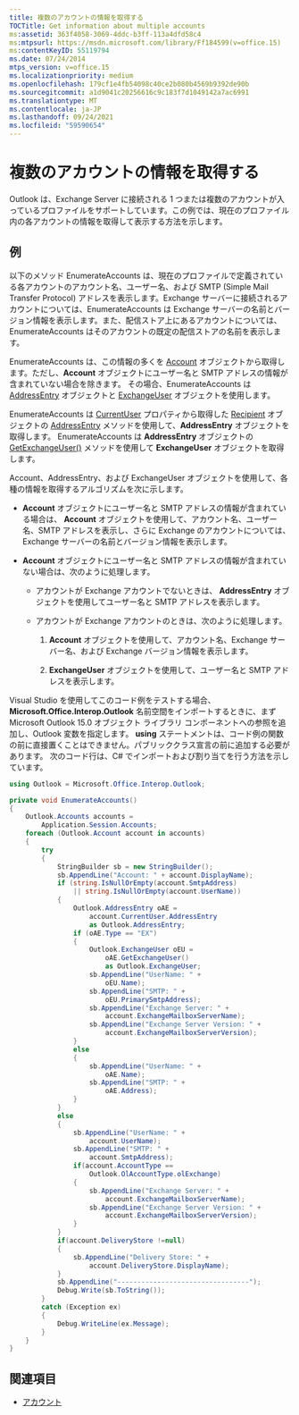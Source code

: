 ```yaml
---
title: 複数のアカウントの情報を取得する
TOCTitle: Get information about multiple accounts
ms:assetid: 363f4058-3069-4ddc-b3ff-113a4dfd58c4
ms:mtpsurl: https://msdn.microsoft.com/library/Ff184599(v=office.15)
ms:contentKeyID: 55119794
ms.date: 07/24/2014
mtps_version: v=office.15
ms.localizationpriority: medium
ms.openlocfilehash: 179cf1e4fb54098c40ce2b080b4569b9392de90b
ms.sourcegitcommit: a1d9041c20256616c9c183f7d1049142a7ac6991
ms.translationtype: MT
ms.contentlocale: ja-JP
ms.lasthandoff: 09/24/2021
ms.locfileid: "59590654"
---
```

# <a name="get-information-about-multiple-accounts"></a>複数のアカウントの情報を取得する

Outlook は、Exchange Server に接続される 1 つまたは複数のアカウントが入っているプロファイルをサポートしています。この例では、現在のプロファイル内の各アカウントの情報を取得して表示する方法を示します。

## <a name="example"></a>例

以下のメソッド EnumerateAccounts は、現在のプロファイルで定義されている各アカウントのアカウント名、ユーザー名、および SMTP (Simple Mail Transfer Protocol) アドレスを表示します。Exchange サーバーに接続されるアカウントについては、EnumerateAccounts は Exchange サーバーの名前とバージョン情報を表示します。また、配信ストア上にあるアカウントについては、EnumerateAccounts はそのアカウントの既定の配信ストアの名前を表示します。

EnumerateAccounts は、この情報の多くを [Account](https://msdn.microsoft.com/library/bb645103\(v=office.15\)) オブジェクトから取得します。ただし、**Account** オブジェクトにユーザー名と SMTP アドレスの情報が含まれていない場合を除きます。 その場合、EnumerateAccounts は [AddressEntry](https://msdn.microsoft.com/library/bb609728\(v=office.15\)) オブジェクトと [ExchangeUser](https://msdn.microsoft.com/library/bb609574\(v=office.15\)) オブジェクトを使用します。 

EnumerateAccounts は [CurrentUser](https://msdn.microsoft.com/library/ff184864\(v=office.15\)) プロパティから取得した [Recipient](https://msdn.microsoft.com/library/bb624370\(v=office.15\)) オブジェクトの [AddressEntry](https://msdn.microsoft.com/library/bb644359\(v=office.15\)) メソッドを使用して、**AddressEntry** オブジェクトを取得します。 EnumerateAccounts は **AddressEntry** オブジェクトの [GetExchangeUser()](https://msdn.microsoft.com/library/bb611808\(v=office.15\)) メソッドを使用して **ExchangeUser** オブジェクトを取得します。 

Account、AddressEntry、および ExchangeUser オブジェクトを使用して、各種の情報を取得するアルゴリズムを次に示します。

- **Account** オブジェクトにユーザー名と SMTP アドレスの情報が含まれている場合は、 **Account** オブジェクトを使用して、アカウント名、ユーザー名、SMTP アドレスを表示し、さらに Exchange のアカウントについては、Exchange サーバーの名前とバージョン情報を表示します。

- **Account** オブジェクトにユーザー名と SMTP アドレスの情報が含まれていない場合は、次のように処理します。
    
  - アカウントが Exchange アカウントでないときは、 **AddressEntry** オブジェクトを使用してユーザー名と SMTP アドレスを表示します。
    
  - アカウントが Exchange アカウントのときは、次のように処理します。
        
    1.  **Account** オブジェクトを使用して、アカウント名、Exchange サーバー名、および Exchange バージョン情報を表示します。
        
    2.  **ExchangeUser** オブジェクトを使用して、ユーザー名と SMTP アドレスを表示します。

Visual Studio を使用してこのコード例をテストする場合、**Microsoft.Office.Interop.Outlook** 名前空間をインポートするときに、まず Microsoft Outlook 15.0 オブジェクト ライブラリ コンポーネントへの参照を追加し、Outlook 変数を指定します。 **using** ステートメントは、コード例の関数の前に直接置くことはできません。パブリッククラス宣言の前に追加する必要があります。 次のコード行は、C\# でインポートおよび割り当てを行う方法を示しています。

```csharp
using Outlook = Microsoft.Office.Interop.Outlook;
```

```csharp
private void EnumerateAccounts()
{
    Outlook.Accounts accounts =
        Application.Session.Accounts;
    foreach (Outlook.Account account in accounts)
    {
        try
        {
            StringBuilder sb = new StringBuilder();
            sb.AppendLine("Account: " + account.DisplayName);
            if (string.IsNullOrEmpty(account.SmtpAddress)
                || string.IsNullOrEmpty(account.UserName))
            {
                Outlook.AddressEntry oAE =
                    account.CurrentUser.AddressEntry
                    as Outlook.AddressEntry;
                if (oAE.Type == "EX")
                {
                    Outlook.ExchangeUser oEU =
                        oAE.GetExchangeUser()
                        as Outlook.ExchangeUser;
                    sb.AppendLine("UserName: " +
                        oEU.Name);
                    sb.AppendLine("SMTP: " +
                        oEU.PrimarySmtpAddress);
                    sb.AppendLine("Exchange Server: " +
                        account.ExchangeMailboxServerName);
                    sb.AppendLine("Exchange Server Version: " +
                        account.ExchangeMailboxServerVersion); 
                }
                else
                {
                    sb.AppendLine("UserName: " +
                        oAE.Name);
                    sb.AppendLine("SMTP: " +
                        oAE.Address);
                }
            }
            else
            {
                sb.AppendLine("UserName: " +
                    account.UserName);
                sb.AppendLine("SMTP: " +
                    account.SmtpAddress);
                if(account.AccountType == 
                    Outlook.OlAccountType.olExchange)
                {
                    sb.AppendLine("Exchange Server: " +
                        account.ExchangeMailboxServerName);
                    sb.AppendLine("Exchange Server Version: " +
                        account.ExchangeMailboxServerVersion); 
                }
            }
            if(account.DeliveryStore !=null)
            {
                sb.AppendLine("Delivery Store: " +
                    account.DeliveryStore.DisplayName);
            }
            sb.AppendLine("---------------------------------");
            Debug.Write(sb.ToString());
        }
        catch (Exception ex)
        {
            Debug.WriteLine(ex.Message);
        }
    }
}
```

## <a name="see-also"></a>関連項目

- [アカウント](accounts.md)

